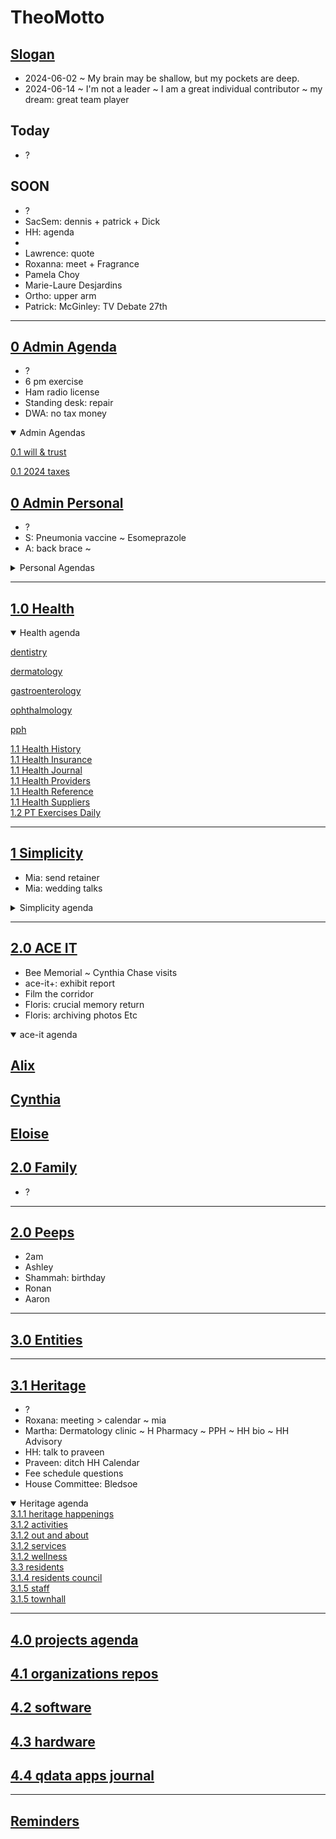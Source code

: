 # TheoMotto

## <a href="" onclick="parent.location.hash=&quot;https://api.github.com/repos/theo-armour/pages/contents/00-snippets/1-slogan-of-the-day.md&quot;">Slogan</a>

* 2024-06-02 ~ My brain may be shallow, but my pockets are deep.
* 2024-06-14 ~ I'm not a leader ~ I am a great individual contributor ~ my dream: great team player

## Today

* ?

## SOON

* ?
* SacSem: dennis + patrick + Dick
* HH: agenda
*   
* Lawrence: quote
* Roxanna: meet + Fragrance
* Pamela Choy
* Marie-Laure Desjardins
* Ortho: upper arm
* Patrick: McGinley: TV Debate 27th

***

## <a href="" onclick="parent.location.hash=&quot;https://api.github.com/repos/theo-armour/agenda/contents/0-admin/0-admin-agenda.md&quot;">0 Admin Agenda</a>

* ?
* 6 pm exercise
* Ham radio license
* Standing desk: repair
* DWA: no tax money

<details open=""><summary>Admin Agendas</summary><p></p><p><a href="" onclick="parent.location.hash=&quot;https://api.github.com/repos/theo-armour/agenda/contents/0-admin/will-trust/0-will-trust-agenda.md&quot;">0.1 will &amp; trust</a><br></p><p><a href="" onclick="parent.location.hash=&quot;https://api.github.com/repos/theo-armour/agenda/contents/0-admin/taxes/0-2024-taxes-agenda.md&quot;">0.1 2024 taxes</a><br></p></details>

## <a href="" onclick="parent.location.hash=&quot;https://api.github.com/repos/theo-armour/agenda/contents/0-admin-personal/0-admin-personal.md&quot;">0 Admin Personal</a>

* ?
* S: Pneumonia vaccine ~ Esomeprazole
* A: back brace ~ 

<details><summary>Personal Agendas</summary><p></p><p><a href="" onclick="parent.location.hash=&quot;https://api.github.com/repos/theo-armour/agenda/contents/1-schedule-weekly.md&quot;">0.1-schedule-weekly-day</a>s<br><a href="" onclick="parent.location.hash=&quot;https://api.github.com/repos/theo-armour/agenda/contents/1-schedule-daily.md&quot;">0.1-schedule-daily</a><br><a href="" onclick="parent.location.hash=&quot;https://api.github.com/repos/theo-armour/agenda/contents/1-notes.md&quot;">0.1-notes</a><br></p><p></p></details>

***

## <a href="" onclick="parent.location.hash=&quot;https://api.github.com/repos/theo-armour/agenda/contents/1-health/0-health-agenda.md&quot;">1.0 Health</a>

<details open=""><summary>Health agenda</summary><p></p><p><a href="" onclick="parent.location.hash=&quot;https://api.github.com/repos/theo-armour/agenda/contents/1-health/dentistry.md&quot;">dentistry</a><br></p><p><a href="" onclick="parent.location.hash=&quot;https://api.github.com/repos/theo-armour/agenda/contents/1-health/dermatology.md&quot;">dermatology</a><br></p><p><a href="" onclick="parent.location.hash=&quot;https://api.github.com/repos/theo-armour/agenda/contents/1-health/gastroenterology.md&quot;">gastroenterology</a><br></p><p><a href="" onclick="parent.location.hash=&quot;https://api.github.com/repos/theo-armour/agenda/contents/1-health/ophthalmology.md&quot;">ophthalmology</a><br></p><p><a href="" onclick="parent.location.hash=&quot;https://api.github.com/repos/theo-armour/agenda/contents/1-health/2-pph.md&quot;">pph</a><br></p><p><a href="" onclick="parent.location.hash=&quot;https://api.github.com/repos/theo-armour/agenda/contents/1-health/1-health-history.md&quot;">1.1 Health History</a><br><a href="" onclick="parent.location.hash=&quot;https://api.github.com/repos/theo-armour/agenda/contents/1-health/1-health-insurance.md&quot;">1.1 Health Insurance</a><br><a href="" onclick="parent.location.hash=&quot;https://api.github.com/repos/theo-armour/agenda/contents/1-health/1-health-journal.md&quot;">1.1 Health Journal</a><br><a href="" onclick="parent.location.hash=&quot;https://api.github.com/repos/theo-armour/agenda/contents/1-health/1-health-providers.md&quot;">1.1 Health Providers</a><br><a href="" onclick="parent.location.hash=&quot;https://api.github.com/repos/theo-armour/agenda/contents/1-health/1-health-reference.md&quot;">1.1 Health Reference</a><br><a href="" onclick="parent.location.hash=&quot;https://api.github.com/repos/theo-armour/agenda/contents/1-health/1-health-suppliers.md&quot;">1.1 Health Suppliers</a><br><a href="" onclick="parent.location.hash=&quot;https://api.github.com/repos/theo-armour/agenda/contents/1-health/2-pt-exercise-routines-daily.md&quot;">1.2 PT Exercises Daily</a><br></p></details>

***

## <a href="" onclick="parent.location.hash=&quot;https://api.github.com/repos/theo-armour/agenda/contents/1-simplicity/0-simplicity-agenda.md&quot;">1 Simplicity</a>

* Mia: send retainer
* Mia: wedding talks

<details><summary>Simplicity agenda</summary><p><a href="" onclick="parent.location.hash=&quot;https://api.github.com/repos/theo-armour/agenda/contents/1-simplicity/archiving/0-archiving-agenda.md&quot;">1.1 Archiving</a></p><p><a href="" onclick="parent.location.hash=&quot;https://api.github.com/repos/theo-armour/agenda/contents/1-simplicity/claudia/0-archiving-agenda.md&quot;">1.2 Claudia</a></p><p>* ?</p><p></p></details>

***

## <a href="" onclick="parent.location.hash=&quot;https://api.github.com/repos/theo-armour/agenda/contents/2-ace-it/0-ace-it-agenda.md&quot;">2.0 ACE IT</a>

* Bee Memorial ~ Cynthia Chase visits
* ace-it+: exhibit report
* Film the corridor
* Floris: crucial memory return
* Floris: archiving photos Etc

<details open=""><summary>ace-it agenda</summary><h2 id="ahrefonclickparentlocationhashquothttpsapigithubcomrepostheoarmouragendacontents2aceitalixmdquotalixa"><a href="" onclick="parent.location.hash=&quot;https://api.github.com/repos/theo-armour/agenda/contents/2-ace-it/alix.md&quot;">Alix</a></h2><p></p><h2 id="ahrefonclickparentlocationhashquothttpsapigithubcomrepostheoarmouragendacontents2aceitcynthiamdquotcynthiaa"><a href="" onclick="parent.location.hash=&quot;https://api.github.com/repos/theo-armour/agenda/contents/2-ace-it/cynthia.md&quot;">Cynthia</a></h2><p></p><h2 id="ahrefonclickparentlocationhashquothttpsapigithubcomrepostheoarmouragendacontents2aceiteloisemdquoteloisea"><a href="" onclick="parent.location.hash=&quot;https://api.github.com/repos/theo-armour/agenda/contents/2-ace-it/eloise.md&quot;">Eloise</a></h2><p></p></details>

## <a href="" onclick="parent.location.hash=&quot;https://api.github.com/repos/theo-armour/agenda/contents/2-family/0-family-agenda.md&quot;">2.0 Family</a>

* ?

***

## <a href="" onclick="parent.location.hash=&quot;https://api.github.com/repos/theo-armour/agenda/contents/2-peeps/0-peeps-agenda.md&quot;">2.0 Peeps</a>

* 2am
* Ashley
* Shammah: birthday
* Ronan
* Aaron

***

## <a href="" onclick="parent.location.hash=&quot;https://api.github.com/repos/theo-armour/agenda/contents/3-0-entities/0-entities-agenda.md&quot;">3.0 Entities</a>

***

## <a href="" onclick="parent.location.hash=&quot;https://api.github.com/repos/theo-armour/agenda/contents/3-1-heritage/0-heritage-agenda.md&quot;">3.1 Heritage</a>

* ?
* Roxana: meeting > calendar ~ mia
* Martha: Dermatology clinic ~ H Pharmacy ~ PPH ~ HH bio ~ HH Advisory
* HH: talk to praveen
* Praveen: ditch HH Calendar
* Fee schedule questions
* House Committee: Bledsoe

<details open=""><summary>Heritage agenda</summary> <a href="" onclick="parent.location.hash=&quot;https://api.github.com/repos/theo-armour/agenda/contents/3-1-heritage/3-1-heritage-happenings/0-heritage-happenings-agenda.md&quot;">3.1.1 heritage happenings</a><br><a href="" onclick="parent.location.hash=&quot;https://api.github.com/repos/theo-armour/agenda/contents/3-1-heritage/3-2-activities/0-activities.md&quot;">3.1.2 activities</a><br><a href="" onclick="parent.location.hash=&quot;https://api.github.com/repos/theo-armour/agenda/contents/3-1-heritage/3-2-out-and-about/0-out-and-about.md&quot;">3.1.2 out and about</a><br><a href="" onclick="parent.location.hash=&quot;https://api.github.com/repos/theo-armour/agenda/contents/3-1-heritage/3-2-services/0-services.md&quot;">3.1.2 services</a><br><a href="" onclick="parent.location.hash=&quot;https://api.github.com/repos/theo-armour/agenda/contents/3-1-heritage/3-2-wellness/0-wellness.md&quot;">3.1.2 wellness</a><br><a href="" onclick="parent.location.hash=&quot;https://api.github.com/repos/theo-armour/agenda/contents/3-1-heritage/3-3-residents/0-residents.md&quot;">3.3 residents</a><br><a href="" onclick="parent.location.hash=&quot;https://api.github.com/repos/theo-armour/agenda/contents/3-1-heritage/3-4-residents-council/1-residents-council.md&quot;">3.1.4 residents council</a><br><a href="" onclick="parent.location.hash=&quot;https://api.github.com/repos/theo-armour/agenda/contents/3-1-heritage/3-5-staff/1-staff.md&quot;">3.1.5 staff</a><br><a href="" onclick="parent.location.hash=&quot;https://api.github.com/repos/theo-armour/agenda/contents/3-1-heritage/3-5-townhall/0-townhall.md&quot;">3.1.5 townhall</a></details>

***

## <a href="" onclick="parent.location.hash=&quot;https://api.github.com/repos/theo-armour/agenda/contents/4-0-projects/0-projects-agenda.md&quot;">4.0 projects agenda<br></a>

## <a href="" onclick="parent.location.hash=&quot;https://api.github.com/repos/theo-armour/agenda/contents/4-1-organizations-repos/0-organizations-repos.md&quot;">4.1 organizations repos<br></a>

## <a href="" onclick="parent.location.hash=&quot;https://api.github.com/repos/theo-armour/agenda/contents/4-2-software/0-software-agenda.md&quot;">4.2 software<br></a>

## <a href="" onclick="parent.location.hash=&quot;https://api.github.com/repos/theo-armour/agenda/contents/4-3-hardware/0-hardware-agenda.md&quot;">4.3 hardware<br></a>

## <a href="" onclick="parent.location.hash=&quot;https://api.github.com/repos/theo-armour/agenda/contents/4-4-qdata-apps-journal/0-qdata.md&quot;">4.4 qdata apps journal</a>

***

## <a href="" onclick="parent.location.hash=&quot;https://api.github.com/repos/theo-armour/agenda/contents/0-reminders.md&quot;">Reminders</a>